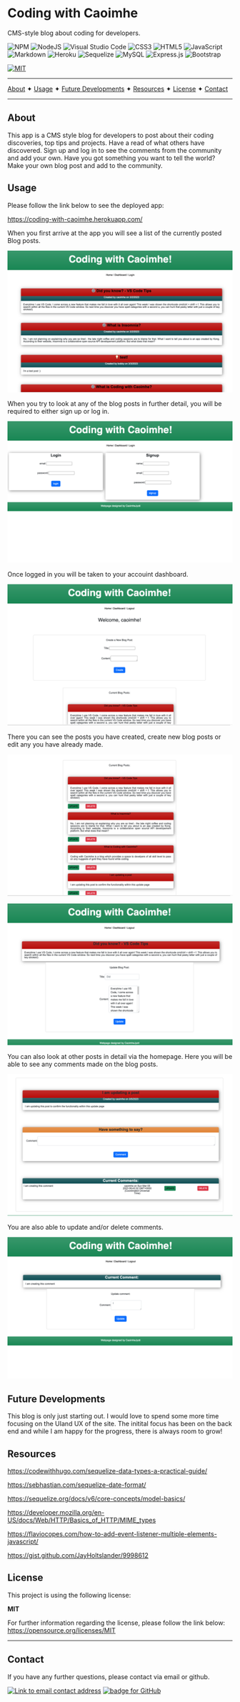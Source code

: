# Coding with Caoimhe
CMS-style blog about coding for developers.


![NPM](https://img.shields.io/badge/NPM-%23000000.svg?style=for-the-badge&logo=npm&logoColor=white) ![NodeJS](https://img.shields.io/badge/node.js-6DA55F?style=for-the-badge&logo=node.js&logoColor=white) ![Visual Studio Code](https://img.shields.io/badge/Visual%20Studio%20Code-0078d7.svg?style=for-the-badge&logo=visual-studio-code&logoColor=white)   ![CSS3](https://img.shields.io/badge/css3-%231572B6.svg?style=for-the-badge&logo=css3&logoColor=white)  ![HTML5](https://img.shields.io/badge/html5-%23E34F26.svg?style=for-the-badge&logo=html5&logoColor=white)   ![JavaScript](https://img.shields.io/badge/javascript-%23323330.svg?style=for-the-badge&logo=javascript&logoColor=%23F7DF1E)   ![Markdown](https://img.shields.io/badge/markdown-%23000000.svg?style=for-the-badge&logo=markdown&logoColor=white)   ![Heroku](https://img.shields.io/badge/heroku-%23430098.svg?style=for-the-badge&logo=heroku&logoColor=white)   ![Sequelize](https://img.shields.io/badge/Sequelize-52B0E7?style=for-the-badge&logo=Sequelize&logoColor=white)   ![MySQL](https://img.shields.io/badge/mysql-%2300f.svg?style=for-the-badge&logo=mysql&logoColor=white)  ![Express.js](https://img.shields.io/badge/express.js-%23404d59.svg?style=for-the-badge&logo=express&logoColor=%2361DAFB)   ![Bootstrap](https://img.shields.io/badge/bootstrap-%23563D7C.svg?style=for-the-badge&logo=bootstrap&logoColor=white)

[![MIT](https://img.shields.io/badge/License-MIT-yellow?style=for-the-badge)](https://opensource.org/licenses/MIT)

----------------------------------------------------------------

[About](#about)  ✦  [Usage](#usage)  ✦  [Future Developments](#future-developments)  ✦  [Resources](#resources)  ✦  [License](#license)  ✦  [Contact](#contact)

----------------------------------------------------------------

## About
This app is a CMS style blog for developers to post about their coding discoveries, top tips and projects. Have a read of what others have discovered. Sign up and log in to see the comments from the community and add your own. Have you got something you want to tell the world? Make your own blog post and add to the community.


## Usage
Please follow the link below to see the deployed app:

https://coding-with-caoimhe.herokuapp.com/


When you first arrive at the app you will see a list of the currently posted Blog posts.

![Homepage screenshot](assets/img/homepage.png)

When you try to look at any of the blog posts in further detail, you will be required to either sign up or log in. 

![Login/Sign up screenshot](assets/img/login.png)

Once logged in you will be taken to your accouint dashboard. 

![Dasnboard screenshot](assets/img/dashboard.png)

There you can see the posts you have created, create new blog posts or edit any you have already made. 

![Dashboard posts screenshot](assets/img/dashboard.posts.png)

![Update posts screenshot](assets/img/update-post.png)

You can also look at other posts in detail via the homepage. Here you will be able to see any comments made on the blog posts. 

![Blog Post focus screenshot](assets/img/blog-posts.png)

You are also able to update and/or delete comments. 

![Update comments screenshot](assets/img/update-comment.png)

## Future Developments
This blog is only just starting out. I would love to spend some more time focusing on the UIand UX of the site. The initital focus has been on the back end and while I am happy for the progress, there is always room to grow!


## Resources
https://codewithhugo.com/sequelize-data-types-a-practical-guide/

https://sebhastian.com/sequelize-date-format/

https://sequelize.org/docs/v6/core-concepts/model-basics/

https://developer.mozilla.org/en-US/docs/Web/HTTP/Basics_of_HTTP/MIME_types

https://flaviocopes.com/how-to-add-event-listener-multiple-elements-javascript/

https://gist.github.com/JayHoltslander/9998612



## License
This project is using the following license:

**MIT**

For further information regarding the license, please follow the link below:
 https://opensource.org/licenses/MIT

----------------------------------------------------------------

## Contact 
If you have any further questions, please contact via email or github.

<a href="mailto:caoimhejyoti@gmail.com"><img alt="Link to email contact address" src="https://img.shields.io/badge/email-D14836?style=for-the-badge" target="_blank" /></a>  <a href="https://github.com/caoimhejyoti"><img alt="badge for GitHub" src="https://img.shields.io/badge/github-%23121011.svg?style=for-the-badge&logo=github&logoColor=white" target="_blank" /></a>